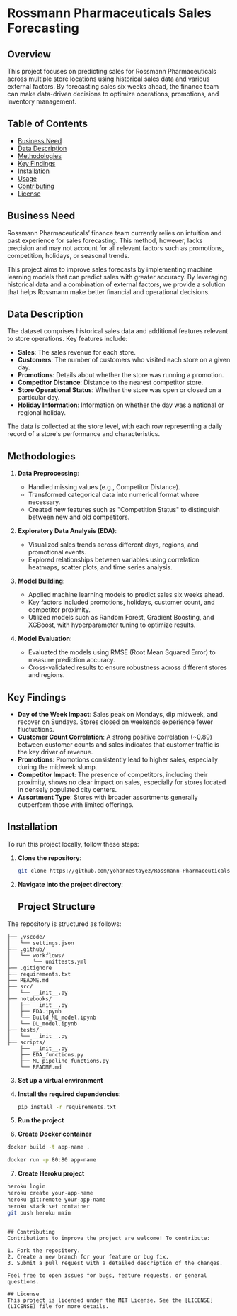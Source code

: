 # Rossmann Pharmaceuticals Sales Forecasting

## Overview
This project focuses on predicting sales for Rossmann Pharmaceuticals across multiple store locations using historical sales data and various external factors. By forecasting sales six weeks ahead, the finance team can make data-driven decisions to optimize operations, promotions, and inventory management.

## Table of Contents
- [Business Need](#business-need)
- [Data Description](#data-description)
- [Methodologies](#methodologies)
- [Key Findings](#key-findings)
- [Installation](#installation)
- [Usage](#usage)
- [Contributing](#contributing)
- [License](#license)

## Business Need
Rossmann Pharmaceuticals’ finance team currently relies on intuition and past experience for sales forecasting. This method, however, lacks precision and may not account for all relevant factors such as promotions, competition, holidays, or seasonal trends.

This project aims to improve sales forecasts by implementing machine learning models that can predict sales with greater accuracy. By leveraging historical data and a combination of external factors, we provide a solution that helps Rossmann make better financial and operational decisions.

## Data Description
The dataset comprises historical sales data and additional features relevant to store operations. Key features include:

- **Sales**: The sales revenue for each store.
- **Customers**: The number of customers who visited each store on a given day.
- **Promotions**: Details about whether the store was running a promotion.
- **Competitor Distance**: Distance to the nearest competitor store.
- **Store Operational Status**: Whether the store was open or closed on a particular day.
- **Holiday Information**: Information on whether the day was a national or regional holiday.

The data is collected at the store level, with each row representing a daily record of a store's performance and characteristics.

## Methodologies
1. **Data Preprocessing**:
   - Handled missing values (e.g., Competitor Distance).
   - Transformed categorical data into numerical format where necessary.
   - Created new features such as "Competition Status" to distinguish between new and old competitors.
   
2. **Exploratory Data Analysis (EDA)**:
   - Visualized sales trends across different days, regions, and promotional events.
   - Explored relationships between variables using correlation heatmaps, scatter plots, and time series analysis.
   
3. **Model Building**:
   - Applied machine learning models to predict sales six weeks ahead.
   - Key factors included promotions, holidays, customer count, and competitor proximity.
   - Utilized models such as Random Forest, Gradient Boosting, and XGBoost, with hyperparameter tuning to optimize results.

4. **Model Evaluation**:
   - Evaluated the models using RMSE (Root Mean Squared Error) to measure prediction accuracy.
   - Cross-validated results to ensure robustness across different stores and regions.

## Key Findings
- **Day of the Week Impact**: Sales peak on Mondays, dip midweek, and recover on Sundays. Stores closed on weekends experience fewer fluctuations.
- **Customer Count Correlation**: A strong positive correlation (~0.89) between customer counts and sales indicates that customer traffic is the key driver of revenue.
- **Promotions**: Promotions consistently lead to higher sales, especially during the midweek slump.
- **Competitor Impact**: The presence of competitors, including their proximity, shows no clear impact on sales, especially for stores located in densely populated city centers.
- **Assortment Type**: Stores with broader assortments generally outperform those with limited offerings.

## Installation
To run this project locally, follow these steps:

1. **Clone the repository**:
   ```bash
   git clone https://github.com/yohannestayez/Rossmann-Pharmaceuticals-Machine-Learning-Engineering2.git
   ```

2. **Navigate into the project directory**:
   ## Project Structure

The repository is structured as follows:

```
├── .vscode/
│   └── settings.json
├── .github/
│   └── workflows/
│       └── unittests.yml
├── .gitignore
├── requirements.txt
├── README.md
├── src/
│   └── __init__.py
├── notebooks/
│   ├── __init__.py
│   ├── EDA.ipynb
│   └── Build_ML_model.ipynb
│   └── DL_model.ipynb
├── tests/
│   └── __init__.py
├── scripts/
    ├── __init__.py
    ├── EDA_functions.py
    ├── ML_pipeline_functions.py
    └── README.md

```

3. **Set up a virtual environment**
4. **Install the required dependencies**:
   ```bash
   pip install -r requirements.txt
   ```
5. **Run the project**


6. **Create Docker container**

```bash
docker build -t app-name .

docker run -p 80:80 app-name
```

7. **Create Heroku project**

```bash
heroku login
heroku create your-app-name
heroku git:remote your-app-name
heroku stack:set container
git push heroku main
```
   ```

## Contributing
Contributions to improve the project are welcome! To contribute:

1. Fork the repository.
2. Create a new branch for your feature or bug fix.
3. Submit a pull request with a detailed description of the changes.

Feel free to open issues for bugs, feature requests, or general questions.

## License
This project is licensed under the MIT License. See the [LICENSE](LICENSE) file for more details.


